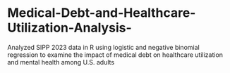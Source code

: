 # Medical-Debt-and-Healthcare-Utilization-Analysis-
Analyzed SIPP 2023 data in R using logistic and negative binomial regression to examine the impact of medical debt on healthcare utilization and mental health among U.S. adults
